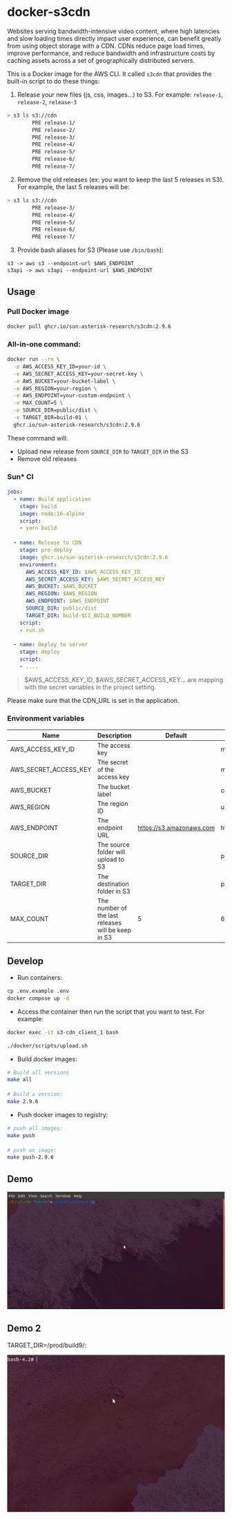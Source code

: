 # docker-s3cdn

Websites serving bandwidth-intensive video content, where high latencies and slow loading times directly impact user experience, can benefit greatly from using object storage with a CDN. CDNs reduce page load times, improve performance, and reduce bandwidth and infrastructure costs by caching assets across a set of geographically distributed servers.

This is a Docker image for the AWS CLI. It called `s3cdn` that provides the built-in script to do these things:
1. Release your new files (js, css, images...) to S3. For example: `release-1`, `release-2`, `release-3`
```bash
> s3 ls s3://cdn
        PRE release-1/
        PRE release-2/
        PRE release-3/
        PRE release-4/
        PRE release-5/
        PRE release-6/
        PRE release-7/
```

2. Remove the old releases (ex: you want to keep the last 5 releases in S3). For example, the last 5 releases will be:
```bash
> s3 ls s3://cdn
        PRE release-3/
        PRE release-4/
        PRE release-5/
        PRE release-6/
        PRE release-7/
```

3. Provide bash aliases for S3 (Please use `/bin/bash`):
```
s3 -> aws s3 --endpoint-url $AWS_ENDPOINT
s3api -> aws s3api --endpoint-url $AWS_ENDPOINT
```

## Usage

### Pull Docker image

```bash
docker pull ghcr.io/sun-asterisk-research/s3cdn:2.9.6
```

### All-in-one command:

```bash
docker run --rm \
  -e AWS_ACCESS_KEY_ID=your-id \
  -e AWS_SECRET_ACCESS_KEY=your-secret-key \
  -e AWS_BUCKET=your-bucket-label \
  -e AWS_REGION=your-region \
  -e AWS_ENDPOINT=your-custom-endpoint \
  -e MAX_COUNT=5 \
  -e SOURCE_DIR=public/dist \
  -e TARGET_DIR=build-01 \
  ghcr.io/sun-asterisk-research/s3cdn:2.9.6
```

These command will:
- Upload new release from `SOURCE_DIR` to `TARGET_DIR` in the S3
- Remove old releases

### Sun* CI

```yaml
jobs:
  - name: Build application
    stage: build
    image: node:16-alpine
    script:
    - yarn build

  - name: Release to CDN
    stage: pre-deploy
    image: ghcr.io/sun-asterisk-research/s3cdn:2.9.6
    environment:
      AWS_ACCESS_KEY_ID: $AWS_ACCESS_KEY_ID
      AWS_SECRET_ACCESS_KEY: $AWS_SECRET_ACCESS_KEY
      AWS_BUCKET: $AWS_BUCKET
      AWS_REGION: $AWS_REGION
      AWS_ENDPOINT: $AWS_ENDPOINT
      SOURCE_DIR: public/dist
      TARGET_DIR: build-$CI_BUILD_NUMBER
    script:
    - run.sh

  - name: Deploy to server
    stage: deploy
    script:
    - ....
```

> $AWS_ACCESS_KEY_ID, $AWS_SECRET_ACCESS_KEY... are mapping with the secret variables in the project setting.

Please make sure that the CDN_URL is set in the application.

###

### Environment variables

| Name | Description | Default | Example |
| -------- | -------- | -------- | -------- |
| AWS_ACCESS_KEY_ID     | The access key     |     | minio    |
| AWS_SECRET_ACCESS_KEY     | The secret of the access key    |     | miniosecret    |
| AWS_BUCKET     | The bucket label     |     | cdn    |
| AWS_REGION     | The region ID    |     | us-east-1    |
| AWS_ENDPOINT     | The endpoint URL     | https://s3.amazonaws.com     | http://localhost:9000    |
| SOURCE_DIR     | The source folder will upload to S3     |      | public/dist    |
| TARGET_DIR     | The destination folder in S3     |     | prod/release-1    |
| MAX_COUNT     | The number of the last releases will be keep in S3     | 5     | 6    |

## Develop

- Run containers:
```bash
cp .env.example .env
docker compose up -d
```

- Access the container then run the script that you want to test. For example:
```bash
docker exec -it s3-cdn_client_1 bash
```
```bash
./docker/scripts/upload.sh
```

- Build docker images:
```bash
# Build all versions
make all

# Build a version:
make 2.9.6
```

- Push docker images to registry:
```bash
# push all images:
make push

# push an image:
make push-2.9.6
```

## Demo

![](./sample/demo.gif)

## Demo 2

TARGET_DIR=/prod/build9/:

![](./sample/demo-2.gif)
